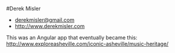 #Derek Misler
- derekmisler@gmail.com
- http://www.derekmisler.com


This was an Angular app that eventually became this: http://www.exploreasheville.com/iconic-asheville/music-heritage/